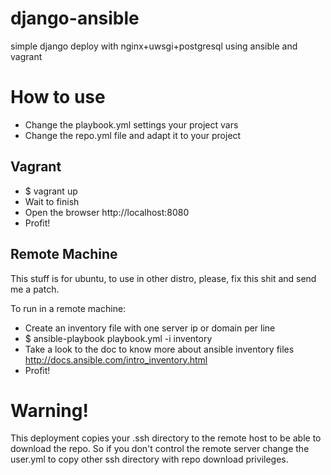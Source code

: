 django-ansible
==============

simple django deploy with nginx+uwsgi+postgresql using ansible and vagrant


How to use
==========

 * Change the playbook.yml settings your project vars
 * Change the repo.yml file and adapt it to your project

Vagrant
-------
 * $ vagrant up
 * Wait to finish
 * Open the browser http://localhost:8080
 * Profit!

Remote Machine
--------------

This stuff is for ubuntu, to use in other distro, please, fix this shit and send me a patch.

To run in a remote machine:
 * Create an inventory file with one server ip or domain per line
 * $ ansible-playbook playbook.yml -i inventory
 * Take a look to the doc to know more about ansible inventory files http://docs.ansible.com/intro_inventory.html
 * Profit!

Warning!
========

This deployment copies your .ssh directory to the remote host to be able to
download the repo. So if you don't control the remote server change the user.yml
to copy other ssh directory with repo download privileges.
